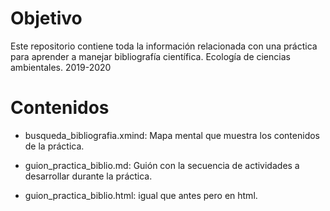 # Objetivo

Este repositorio contiene toda la información relacionada con una práctica para aprender a manejar bibliografía científica. Ecología de ciencias ambientales. 2019-2020

# Contenidos

+ busqueda_bibliografia.xmind: Mapa mental que muestra los contenidos de la práctica.

+ guion_practica_biblio.md: Guión con la secuencia de actividades a desarrollar durante la práctica.

+ guion_practica_biblio.html: igual que antes pero en html.

  
